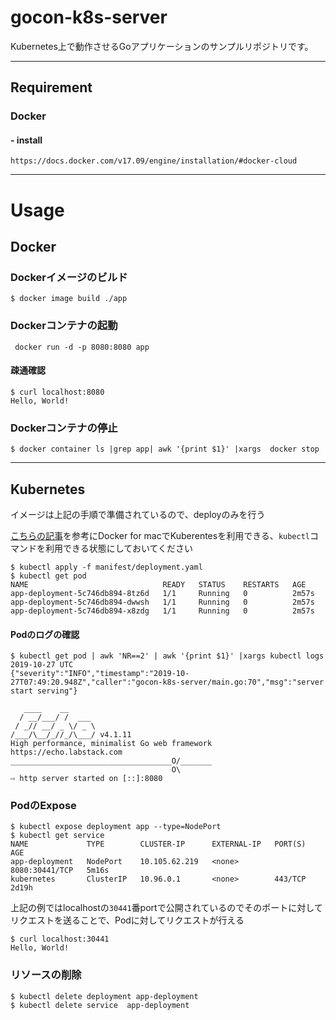 # gocon-k8s-server
Kubernetes上で動作させるGoアプリケーションのサンプルリポジトリです。

------------------

## Requirement

### Docker 
#### - install
`https://docs.docker.com/v17.09/engine/installation/#docker-cloud`

------------------

# Usage 


## Docker

### Dockerイメージのビルド

```cassandraql
$ docker image build ./app
```

### Dockerコンテナの起動
```cassandraql
 docker run -d -p 8080:8080 app 
```

#### 疎通確認
```cassandraql
$ curl localhost:8080
Hello, World!   
```

### Dockerコンテナの停止
```cassandraql
$ docker container ls |grep app| awk '{print $1}' |xargs  docker stop
```
------------------
## Kubernetes 
イメージは上記の手順で準備されているので、deployのみを行う

[こちらの記事](http://sagantaf.hatenablog.com/entry/2019/07/27/210008)を参考にDocker for macでKuberentesを利用できる、`kubectl`コマンドを利用できる状態にしておいてください

```cassandraql
$ kubectl apply -f manifest/deployment.yaml
$ kubectl get pod
NAME                              READY   STATUS    RESTARTS   AGE
app-deployment-5c746db894-8tz6d   1/1     Running   0          2m57s
app-deployment-5c746db894-dwwsh   1/1     Running   0          2m57s
app-deployment-5c746db894-x8zdg   1/1     Running   0          2m57s

```

#### Podのログの確認
```cassandraql
$ kubectl get pod | awk 'NR==2' | awk '{print $1}' |xargs kubectl logs
2019-10-27 UTC
{"severity":"INFO","timestamp":"2019-10-27T07:49:20.948Z","caller":"gocon-k8s-server/main.go:70","msg":"server start serving"}

   ____    __
  / __/___/ /  ___
 / _// __/ _ \/ _ \
/___/\__/_//_/\___/ v4.1.11
High performance, minimalist Go web framework
https://echo.labstack.com
____________________________________O/_______
                                    O\
⇨ http server started on [::]:8080

```

### PodのExpose
```cassandraql
$ kubectl expose deployment app --type=NodePort
$ kubectl get service
NAME             TYPE        CLUSTER-IP      EXTERNAL-IP   PORT(S)          AGE
app-deployment   NodePort    10.105.62.219   <none>        8080:30441/TCP   5m16s
kubernetes       ClusterIP   10.96.0.1       <none>        443/TCP          2d19h
```

上記の例ではlocalhostの`30441`番portで公開されているのでそのポートに対してリクエストを送ることで、Podに対してリクエストが行える

```cassandraql
$ curl localhost:30441
Hello, World!
```


### リソースの削除
```cassandraql
$ kubectl delete deployment app-deployment
$ kubectl delete service  app-deployment
```
